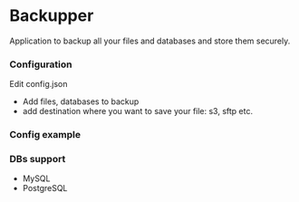 # Backupper
Application to backup all your files and databases and store them securely.

### Configuration

Edit config.json
- Add files, databases to backup
- add destination where you want to save your file: s3, sftp etc.

### Config example

### DBs support
- MySQL
- PostgreSQL